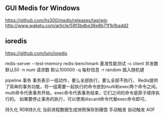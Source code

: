 ## GUI Medis for Windows

https://github.com/hs300/medis/releases/tag/win
http://www.waketu.com/article/59f3bdbe36e8b71f1b1badd2

## ioredis

https://github.com/luin/ioredis


redis-server
  --test-memory
redis-benchmark 基准性能测试
  -c client 并发数 默认50
  -n num 请求数 默认100000
  -q 每秒信息
  -r random 插入随机键

pipeline
事务
  事务表示一组动作，要么全部执行，要么全部不执行。
  Redis提供了简单的事务功能，将一组需要一起执行的命令放到multi和exec两个命令之间。multi命令代表事务开始，exec命令代表事务结束，它们之间的命令是原子顺序执行的。
  如果要停止事务的执行，可以使用discard命令代替exec命令即可。

持久化
  RDB持久化
    当前进程数据生成快照保存到硬盘
    手动触发
    自动触发
  AOF

